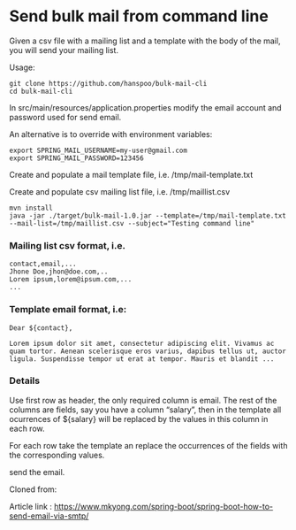 # Send bulk mail from command line

Given a csv file with a mailing list and a template with the body of the mail, you will send your mailing list.

Usage:

```
git clone https://github.com/hanspoo/bulk-mail-cli
cd bulk-mail-cli
```

In src/main/resources/application.properties modify the email account and password used for send email.

An alternative is to override with environment variables:

```
export SPRING_MAIL_USERNAME=my-user@gmail.com
export SPRING_MAIL_PASSWORD=123456
```

Create and populate a mail template file, i.e. /tmp/mail-template.txt

Create and populate csv mailing list file, i.e. /tmp/maillist.csv

```
mvn install
java -jar ./target/bulk-mail-1.0.jar --template=/tmp/mail-template.txt --mail-list=/tmp/maillist.csv --subject="Testing command line"
```

### Mailing list csv format, i.e.
```
contact,email,...
Jhone Doe,jhon@doe.com,..
Lorem ipsum,lorem@ipsum.com,...
...
```

### Template email format, i.e:

```
Dear ${contact},

Lorem ipsum dolor sit amet, consectetur adipiscing elit. Vivamus ac quam tortor. Aenean scelerisque eros varius, dapibus tellus ut, auctor ligula. Suspendisse tempor ut erat at tempor. Mauris et blandit ...

```

###  Details

Use first row as header, the only required column is email. The rest of the columns are fields, say you have a column “salary”, then in the template all ocurrences of ${salary} will be replaced by the values in this column in each row.

For each row take the template an replace the occurrences of the fields with the corresponding values.

send the email.


Cloned from:

Article link : https://www.mkyong.com/spring-boot/spring-boot-how-to-send-email-via-smtp/
